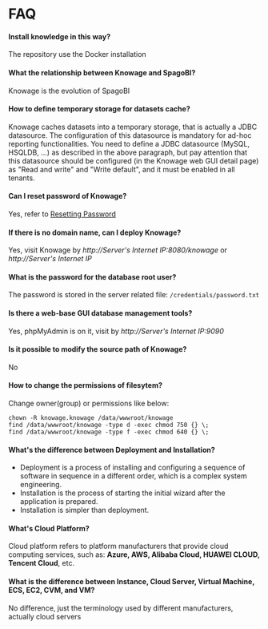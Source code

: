 # FAQ

#### Install knowledge in this way?

The repository use the Docker installation

#### What the relationship between Knowage and SpagoBI?

Knowage is the evolution of SpagoBI

#### How to define temporary storage for datasets cache?

Knowage caches datasets into a temporary storage, that is actually a JDBC datasource. The configuration of this datasource is mandatory for ad-hoc reporting functionalities. You need to define a JDBC datasource (MySQL, HSQLDB, ...) as described in the above paragraph, but pay attention that this datasource should be configured (in the Knowage web GUI detail page) as "Read and write" and "Write default", and it must be enabled in all tenants.

#### Can I reset password of Knowage?

Yes, refer to [Resetting Password](/solution-more.md#resetting-password)

#### If there is no domain name, can I deploy Knowage?

Yes, visit Knowage by *http://Server's Internet IP:8080/knowage* or *http://Server's Internet IP*

#### What is the password for the database root user?

The password is stored in the server related file: `/credentials/password.txt`

#### Is there a web-base GUI database management tools?

Yes, phpMyAdmin is on it, visit by *http://Server's Internet IP:9090*

#### Is it possible to modify the source path of Knowage?

No

#### How to change the permissions of filesytem?

Change owner(group) or permissions like below:

```shell
chown -R knowage.knowage /data/wwwroot/knowage
find /data/wwwroot/knowage -type d -exec chmod 750 {} \;
find /data/wwwroot/knowage -type f -exec chmod 640 {} \;
```

#### What's the difference between Deployment and Installation?

- Deployment is a process of installing and configuring a sequence of software in sequence in a different order, which is a complex system engineering.  
- Installation is the process of starting the initial wizard after the application is prepared.  
- Installation is simpler than deployment. 

#### What's Cloud Platform?

Cloud platform refers to platform manufacturers that provide cloud computing services, such as: **Azure, AWS, Alibaba Cloud, HUAWEI CLOUD, Tencent Cloud**, etc.

#### What is the difference between Instance, Cloud Server, Virtual Machine, ECS, EC2, CVM, and VM?

No difference, just the terminology used by different manufacturers, actually cloud servers
